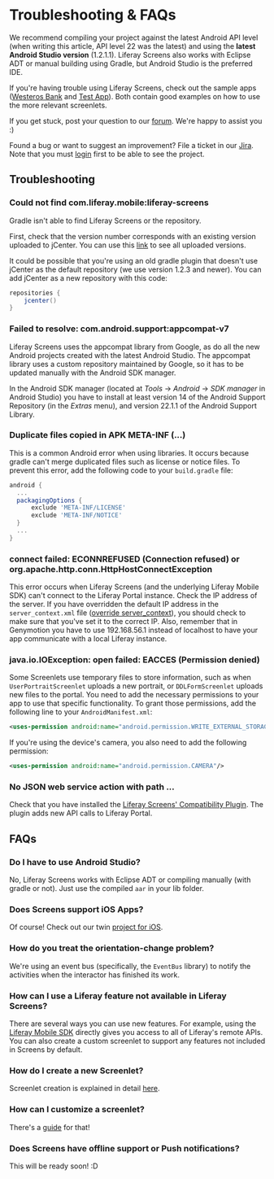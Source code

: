 # Troubleshooting & FAQs

We recommend compiling your project against the latest Android API level (when writing this article, API level 22 was the latest) and using the **latest Android Studio version** (1.2.1.1). Liferay Screens also works with Eclipse ADT or manual building using Gradle, but Android Studio is the preferred IDE.

If you're having trouble using Liferay Screens, check out the sample apps ([Westeros Bank](https://github.com/liferay/liferay-screens/tree/master/android/samples/bankofwesteros) and [Test App](https://github.com/liferay/liferay-screens/tree/master/android/samples/test-app)). Both contain good examples on how to use the more relevant screenlets.

If you get stuck, post your question to our [forum](https://www.liferay.com/community/forums/-/message_boards/category/42706063). We're happy to assist you :)

Found a bug or want to suggest an improvement? File a ticket in our [Jira](https://issues.liferay.com/browse/LMW/). Note that you must [login](https://issues.liferay.com/login.jsp?os_destination=%2Fbrowse%2F) first to be able to see the project.

## Troubleshooting

### Could not find com.liferay.mobile:liferay-screens

Gradle isn't able to find Liferay Screens or the repository. 

First, check that the version number corresponds with an existing version uploaded to jCenter. You can use this [link](https://bintray.com/liferay/liferay-mobile/liferay-screens/view) to see all uploaded versions.

It could be possible that you're using an old gradle plugin that doesn't use jCenter as the default repository (we use version 1.2.3 and newer). You can add jCenter as a new repository with this code:

```groovy
repositories {
	jcenter()
}
```

### Failed to resolve: com.android.support:appcompat-v7

Liferay Screens uses the appcompat library from Google, as do all the new Android projects created with the latest Android Studio. The appcompat library uses a custom repository maintained by Google, so it has to be updated manually with the Android SDK manager.

In the Android SDK manager (located at *Tools* &rarr; *Android* &rarr; *SDK manager* in Android Studio) you have to install at least version 14 of the Android Support Repository (in the *Extras* menu), and version 22.1.1 of the Android Support Library.

### Duplicate files copied in APK META-INF (...)

This is a common Android error when using libraries. It occurs because gradle can't merge duplicated files such as license or notice files. To prevent this error, add the following code to your `build.gradle` file:

```groovy
android {
  ...
  packagingOptions {
      exclude 'META-INF/LICENSE'
      exclude 'META-INF/NOTICE'
  }
  ...
}
```

### connect failed: ECONNREFUSED (Connection refused) or org.apache.http.conn.HttpHostConnectException

This error occurs when Liferay Screens (and the underlying Liferay Mobile SDK) can't connect to the Liferay Portal instance. Check the IP address of the server. If you have overridden the default IP address in the `server_context.xml` file ([override server_context](https://github.com/liferay/liferay-screens/tree/master/android/README.md#override-server-context)), you should check to make sure that you've set it to the correct IP. Also, remember that in Genymotion you have to use 192.168.56.1 instead of localhost to have your app communicate with a local Liferay instance.

### java.io.IOException: open failed: EACCES (Permission denied)

Some Screenlets use temporary files to store information, such as when `UserPortraitScreenlet` uploads a new portrait, or `DDLFormScreenlet` uploads new files to the portal. You need to add the necessary permissions to your app to use that specific functionality. To grant those permissions, add the following line to your `AndroidManifest.xml`:

```xml
<uses-permission android:name="android.permission.WRITE_EXTERNAL_STORAGE"/>
```

If you're using the device's camera, you also need to add the following permission:

```xml
<uses-permission android:name="android.permission.CAMERA"/>
```

### No JSON web service action with path ...

Check that you have installed the [Liferay Screens' Compatibility Plugin](https://github.com/liferay/liferay-screens/tree/master/portal). The plugin adds new API calls to Liferay Portal.

## FAQs

### Do I have to use Android Studio?

No, Liferay Screens works with Eclipse ADT or compiling manually (with gradle or not). Just use the compiled `aar` in your lib folder.

### Does Screens support iOS Apps?

Of course! Check out our twin [project for iOS](https://github.com/liferay/liferay-screens/tree/master/ios). 

### How do you treat the orientation-change problem?

We're using an event bus (specifically, the `EventBus` library) to notify the activities when the interactor has finished its work.

### How can I use a Liferay feature not available in Liferay Screens?

There are several ways you can use new features. For example, using the [Liferay Mobile SDK](https://github.com/liferay/liferay-mobile-sdk) directly gives you access to all of Liferay's remote APIs. You can also create a custom screenlet to support any features not included in Screens by default.

### How do I create a new Screenlet?

Screenlet creation is explained in detail [here](https://github.com/liferay/liferay-screens/blob/master/android/documentation/screenlet_creation.md).

### How can I customize a screenlet?

There's a [guide](https://github.com/liferay/liferay-screens/blob/master/android/documentation/view_creation.md) for that!

### Does Screens have offline support or Push notifications?

This will be ready soon! :D